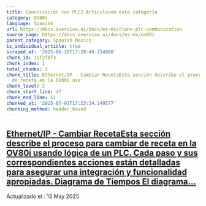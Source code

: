 ```yaml
---
title: Comunicación con PLC2 Artículosen esta categoría
category: OV80i
language: Spanish
url: https://docs.overview.ai/docs/es-mx/clone-plc-communication
source_page: https://docs.overview.ai/docs/es-mx/ov80i
parent_category: Spanish Mexico
is_individual_article: true
scraped_at: '2025-06-30T17:20:49.714900'
chunk_id: 11f2f6f3
chunk_index: 1
total_chunks: 3
chunk_title: Ethernet/IP - Cambiar RecetaEsta sección describe el proceso para cambiar
  de receta en la OV80i usa
chunk_level: 2
chunk_start_line: 47
chunk_end_line: 51
chunked_at: '2025-07-01T17:23:34.149577'
chunking_method: header_based
---
```


## [Ethernet/IP - Cambiar RecetaEsta sección describe el proceso para cambiar de receta en la OV80i usando lógica de un PLC. Cada paso y sus correspondientes acciones están detalladas para asegurar una integración y funcionalidad apropiadas. Diagrama de Tiempos El diagrama...](/docs/es-mx/integracion-de-ethernet)

Actualizado el : 13 May 2025
